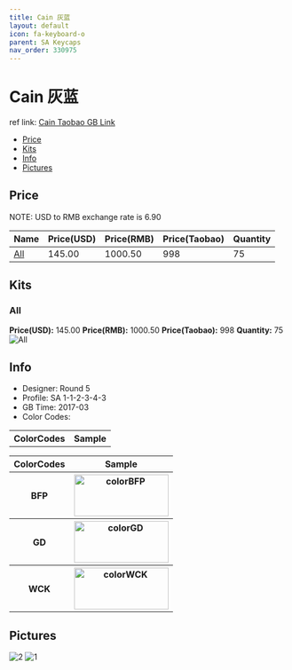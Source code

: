 ```yaml
---
title: Cain 灰蓝
layout: default
icon: fa-keyboard-o
parent: SA Keycaps
nav_order: 330975
---
```


# Cain 灰蓝

ref link: [Cain Taobao GB Link](https://item.taobao.com/item.htm?spm=a1z10.1-c.w4004-16202688691.18.48873163Hy5F0F&id=545096879327)

* [Price](#price)
* [Kits](#kits)
* [Info](#info)
* [Pictures](#pictures)


## Price  
NOTE: USD to RMB exchange rate is 6.90

| Name          | Price(USD)    |  Price(RMB) |  Price(Taobao) | Quantity |
| ------------- | ------------- |  ---------- |  --------- | -------- |
|[All](#all)|145.00|1000.50|998|75|


## Kits
### All
**Price(USD):** 145.00    **Price(RMB):** 1000.50    **Price(Taobao):** 998    **Quantity:** 75
<img src="{{ 'assets/images/sa-keycaps/cain/kits_pics/all.jpg' | relative_url }}" alt="All" class="image featured">


## Info
* Designer: Round 5
* Profile: SA 1-1-2-3-4-3
* GB Time: 2017-03
* Color Codes:  
<table style="width:100%">
  <tr>
    <th>ColorCodes</th>
    <th>Sample</th>
  </tr>
</table>
<table style="width:100%">
  <tr>
    <th>ColorCodes</th>
    <th>Sample</th>
  </tr>
  <tr>
    <th>BFP</th>
    <th><img src="{{ 'assets/images/sa-keycaps/SP_ColorCodes/abs/SP_Abs_ColorCodes_BFP.png' | relative_url }}" alt="colorBFP" height="75" width="170"></th>
  </tr>
  <tr>
    <th>GD</th>
    <th><img src="{{ 'assets/images/sa-keycaps/SP_ColorCodes/abs/SP_Abs_ColorCodes_GD.png' | relative_url }}" alt="colorGD" height="75" width="170"></th>
  </tr>
  <tr>
    <th>WCK</th>
    <th><img src="{{ 'assets/images/sa-keycaps/SP_ColorCodes/abs/SP_Abs_ColorCodes_WCK.png' | relative_url }}" alt="colorWCK" height="75" width="170"></th>
  </tr>
</table>


## Pictures
<img src="{{ 'assets/images/sa-keycaps/cain/rendering_pics/2.jpg' | relative_url }}" alt="2" class="image featured">
<img src="{{ 'assets/images/sa-keycaps/cain/rendering_pics/1.jpg' | relative_url }}" alt="1" class="image featured">
